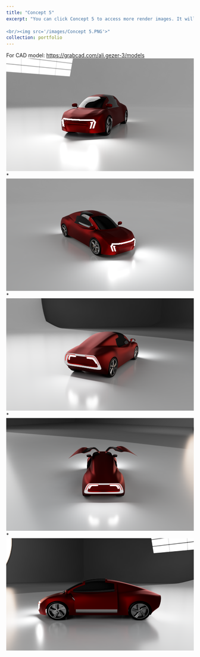 ```yaml
---
title: "Concept 5"
excerpt: "You can click Concept 5 to access more render images. It will be downloadable soon at grabcad.

<br/><img src='/images/Concept 5.PNG'>"
collection: portfolio
---
```



For CAD model: https://grabcad.com/ali.gezer-3/models
<br/><img src='/images/c5v1.png'>
*
<br/><img src='/images/c5v2.png'>
*
<br/><img src='/images/c5v3.PNG'>
*
<br/><img src='/images/c5v4.png'>
*
<br/><img src='/images/c5v5.PNG'>


